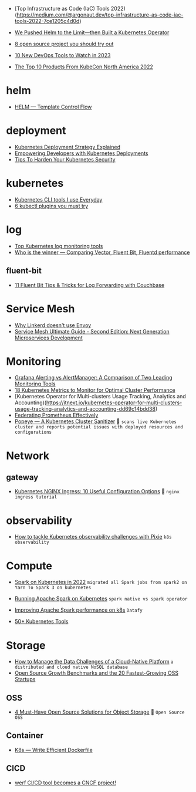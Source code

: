 + [Top Infrastructure as Code (IaC) Tools 2022)(https://medium.com/@argonaut.dev/top-infrastructure-as-code-iac-tools-2022-7ce1205c4d0d)
+ [We Pushed Helm to the Limit—then Built a Kubernetes Operator](https://datastax.medium.com/we-pushed-helm-to-the-limit-then-built-a-kubernetes-operator-5136f7c71e91)
+ [8 open source project you should try out](https://medium.com/@itsrakesh/8-best-opensource-projects-you-should-try-out-c0637d3c6ed3)

+ [10 New DevOps Tools to Watch in 2023](https://medium.com/4th-coffee/10-new-devops-tools-to-watch-in-2023-e974dbb1f1bb)
+ [The Top 10 Products From KubeCon North America 2022](https://medium.com/@rphilogene/the-top-10-products-from-kubecon-north-america-2022-a6a8c0902427)

# helm
+ [HELM — Template Control Flow](https://blog.devgenius.io/helm-template-control-flow-5501d3eace7d)
# deployment
+ [Kubernetes Deployment Strategy Explained](https://blog.devgenius.io/kubernetes-deployment-strategy-explained-bf27fea088e1)
+ [Empowering Developers with Kubernetes Deployments](https://faun.pub/empowering-developers-with-kubernetes-deployments-b4b7867349a9)
+ [Tips To Harden Your Kubernetes Security](https://faun.pub/tips-to-harden-your-kubernetes-security-2cd2827f6a23)
# kubernetes
+ [Kubernetes CLI tools I use Everyday](https://guyzsarun.medium.com/kubernetes-cli-tools-i-use-everyday-a7e942f37571)
+ [6 kubectl plugins you must try](https://itnext.io/6-kubectl-plugins-you-must-try-1411dcbcf950)


# log
+ [Top Kubernetes log monitoring tools](https://medium.com/codex/5-top-kubernetes-log-monitoring-tools-d8c0494deb30)
+ [Who is the winner — Comparing Vector, Fluent Bit, Fluentd performance](https://medium.com/ibm-cloud/log-collectors-performance-benchmarking-8c5218a08fea)
## fluent-bit
+ [11 Fluent Bit Tips & Tricks for Log Forwarding with Couchbase](https://blog.couchbase.com/fluent-bit-tips-tricks-log-forwarding-couchbase/)

# Service Mesh

+ [Why Linkerd doesn't use Envoy](https://linkerd.io/2020/12/03/why-linkerd-doesnt-use-envoy/)
+ [Service Mesh Ultimate Guide - Second Edition: Next Generation Microservices Development](https://www.infoq.com/articles/service-mesh-ultimate-guide-2e/)

# Monitoring
+ [Grafana Alerting vs AlertManager: A Comparison of Two Leading Monitoring Tools](https://alexandrev.medium.com/grafana-alerting-vs-alertmanager-a-comparison-of-two-leading-monitoring-tools-5e262446a5f9)
+ [18 Kubernetes Metrics to Monitor for Optimal Cluster Performance](https://medium.com/@bregman.arie/18-kubernetes-metrics-to-monitor-for-optimal-cluster-performance-ca9458869e52)
+ [Kubernetes Operator for Multi-clusters Usage Tracking, Analytics and Accounting)(https://itnext.io/kubernetes-operator-for-multi-clusters-usage-tracking-analytics-and-accounting-dd69c14bdd38)
+ [Federating Prometheus Effectively](https://levelup.gitconnected.com/federating-prometheus-effectively-4ccd51b2767b)
+ [Popeye — A Kubernetes Cluster Sanitizer](https://ajeetraina.medium.com/popeye-a-kubernetes-cluster-sanitizer-1914723eb21d) :poodle: `scans live Kubernetes cluster and reports potential issues with deployed resources and configurations`

# Network
## gateway
+ [Kubernetes NGINX Ingress: 10 Useful Configuration Options](https://loft-sh.medium.com/kubernetes-nginx-ingress-10-useful-configuration-options-919c6086d04c) :baby_chick: `nginx ingress tutorial`

# observability
+ [How to tackle Kubernetes observability challenges with Pixie](https://itnext.io/how-to-tackle-kubernetes-observability-challenges-with-pixie-4c6414ca913) `k8s observability`


# Compute
+ [Spark on Kubernetes in 2022](https://medium.com/@vladimir.prus/spark-on-kubernetes-in-2022-32458999e831) `migrated all Spark jobs from spark2 on Yarn To Spark 3 on kubernetes`
+ [Running Apache Spark on Kubernetes](https://medium.com/empathyco/running-apache-spark-on-kubernetes-2e64c73d0bb2) `spark native vs spark operator`
+ [Improving Apache Spark performance on k8s](https://medium.com/datamindedbe/improving-apache-spark-performance-on-k8s-b879d67c4f95) `Datafy`

+ [50+ Kubernetes Tools](https://medium.com/geekculture/50-kubernetes-tools-6acb01d0a876)

# Storage
+ [How to Manage the Data Challenges of a Cloud-Native Platform](https://medium.com/building-the-open-data-stack/how-to-manage-the-data-challenges-of-a-cloud-native-platform-b819d9902ff2) `a distributed and cloud native NoSQL database`
+ [Open Source Growth Benchmarks and the 20 Fastest-Growing OSS Startups](https://medium.com/runacapital/open-source-growth-benchmarks-and-the-20-fastest-growing-oss-startups-d3556a669fe6)
## OSS
+ [4 Must-Have Open Source Solutions for Object Storage](https://betterprogramming.pub/top-4-open-source-tools-for-object-storage-e43267bcd724) :wine_glass: `Open Source OSS`

## Container
+ [K8s — Write Efficient Dockerfile](https://tonylixu.medium.com/k8s-write-efficient-dockerfile-caf099aa17f4)

## CICD
+ [werf CI/CD tool becomes a CNCF project!](https://medium.com/werf-io/werf-joins-cncf-4767462dd8a6)